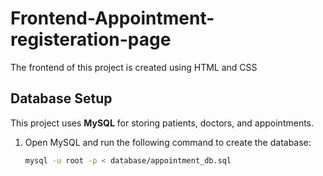 # Frontend-Appointment-registeration-page
The frontend of this project is created using HTML and CSS
## Database Setup

This project uses **MySQL** for storing patients, doctors, and appointments.

1. Open MySQL and run the following command to create the database:

   ```bash
   mysql -u root -p < database/appointment_db.sql


